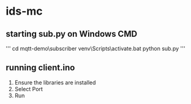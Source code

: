 # ids-mc

## starting sub.py on Windows CMD
'''
cd mqtt-demo\subscriber
venv\Scripts\activate.bat
python sub.py
'''
  
## running client.ino
1. Ensure the libraries are installed
2. Select Port
3. Run
